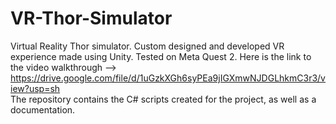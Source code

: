 # VR-Thor-Simulator
Virtual Reality Thor simulator. Custom designed and developed VR experience made using Unity. Tested on Meta Quest 2. Here is the link to the video walkthrough --> https://drive.google.com/file/d/1uGzkXGh6syPEa9jIGXmwNJDGLhkmC3r3/view?usp=sh  
The repository contains the C# scripts created for the project, as well as a documentation.
